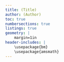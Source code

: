 ```yaml
---
title: (Title)
author: (Author)
toc: true
numbersections: true
listings: true
geometry: |
    margin=1in
header-includes: |
    \usepackage{bm}
    \usepackage{amsmath}
---
```

